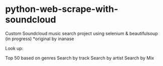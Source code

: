 # python-web-scrape-with-soundcloud

Custom Soundcloud music search project using selenium & beautifulsoup (in progress) *original by inanase 

Look up:

Top 50 based on genres 
Search by track
Search by artist 
Search by Mix
